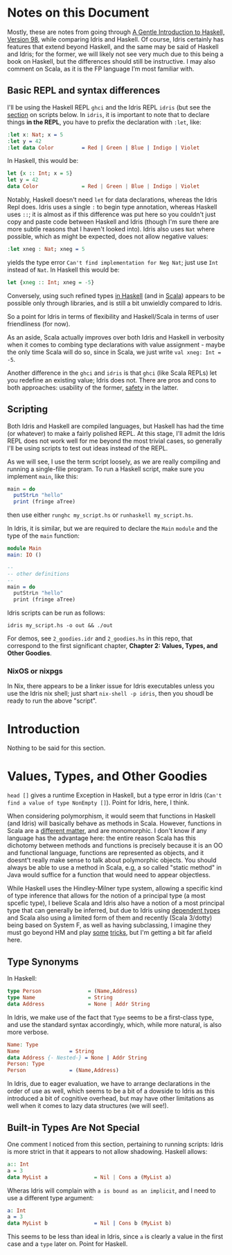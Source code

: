 # Notes on this Document

Mostly, these are notes from going through [A Gentle Introduction
to Haskell, Version 98](https://www.haskell.org/tutorial/index.html),
while comparing Idris and Haskell. Of course, Idris certainly has features 
that extend beyond Haskell, and the same may be said of Haskell and Idris; for the  former, we will likely not see very much due to this being a 
book on Haskell, but the differences should still be instructive. 
I may also comment on Scala, as it is the FP language I’m most familiar 
with.


## Basic REPL and syntax differences

I'll be using the Haskell REPL `ghci` and the Idris REPL `idris`
(but see the [section](#Scripting) on scripts below. 
In `idris`, it is important to note that to declare 
things **in the REPL**, you have to prefix the declaration with
`:let`, like:

```idris
:let x: Nat; x = 5
:let y = 42
:let data Color         = Red | Green | Blue | Indigo | Violet
```

In Haskell, this would be:

```haskell
let {x :: Int; x = 5} 
let y = 42
data Color              = Red | Green | Blue | Indigo | Violet
```

Notably, Haskell doesn't need `let` for data declarations, whereas the 
Idris Repl does. Idris uses a single `:` to begin type annotation, whereas
Haskell uses `::`; it is almost as if this difference was put here so
you couldn't just copy and paste code between Haskell and Idris
(though I'm sure there are more subtle reasons that I haven't looked into).
Idris also uses `Nat` where possible, which as might
be expected, does not allow negative values:

```idris
:let xneg : Nat; xneg = 5
```

yields the type error `Can't find implementation for Neg Nat`; just use `Int` instead of `Nat`.
In Haskell this would be:

```haskell
let {xneg :: Int; xneg = -5}
```

Conversely, using such refined types 
[in Haskell](https://hackage.haskell.org/package/natural-numbers-0.1.2.0/docs/Data-Natural.html)
(and in [Scala](https://github.com/fthomas/refined)) appears to be possible only through libraries,
and is still a bit unwieldly compared to Idris.

So a point for Idris in terms of flexibility and Haskell/Scala in terms of user friendliness (for now).

As an aside, Scala actually improves over both Idris and Haskell in verbosity
when it comes to combing type declarations with value assignment - maybe the only time Scala will do so, since in Scala, we just write 
`val xneg: Int = -5`.

Another difference in the `ghci` and `idris` is that `ghci` (like Scala REPLs) let you redefine an
existing value; Idris does not. There are pros and cons to both approaches: usability of the former,
[safety](https://github.com/idris-lang/Idris-dev/issues/3733) in the latter.

## Scripting

Both Idris and Haskell are compiled languages, but Haskell has
had the time (or whatever) to make a fairly polished REPL. At
this stage, I'll admit the Idris REPL does not work well for me
beyond the most trivial cases, so generally I'll be using scripts
to test out ideas instead of the REPL.

As we will see, I use the term script loosely, as we are really
compiling and running a single-filie program. To run a Haskell script, make sure you implement `main`, like this:

```haskell
main = do
  putStrLn "hello"
  print (fringe aTree)
```

then use either `runghc my_script.hs` or `runhaskell my_script.hs`.


In Idris, it is similar, but we are required to declare the `Main`
`module` and the type of the `main` function:

```idris
module Main
main: IO ()

--
-- other definitions
--
main = do
  putStrLn "hello"
  print (fringe aTree)
```

Idris scripts can be run as follows:

```
idris my_script.hs -o out && ./out
```

For demos, see `2_goodies.idr` and `2_goodies.hs`
in this repo, that correspond to the first significant chapter,
**Chapter 2: Values, Types, and Other Goodies**.

### NixOS or nixpgs

In Nix, there appears to be a linker issue for Idris executables
unless you use the Idris nix shell; just shart `nix-shell -p idris`,
then you shoudl be ready to run the above "script".
 

# Introduction

Nothing to be said for this section. 

# Values, Types, and Other Goodies

`head []` gives a runtime Exception in Haskell, but a type error in Idris 
(`Can't find a value of type NonEmpty []`). Point for Idris, here, I think.

When considering polymorphism, it would seem that functions in Haskell (and Idris)
will basically behave as methods in Scala. However, functions in Scala are a
[different matter](http://milessabin.com/blog/2012/04/27/shapeless-polymorphic-function-values-1/#methods-vs-function-values),
and are monomorphic. I don't know if any language has the advantage here: 
the entire reason Scala has this dichotomy between methods and functions
is precisely because it is an OO and functional language, functions are represented
as objects, and it doesnt't really make sense to talk about polymorphic objects.
You should always be able to use a method in Scala, e.g, a so called "static method"
in Java would suffice for a function that would need to appear objectless.

While Haskell uses the Hindley-Milner type system, allowing a specific kind of
type inference that allows for the notion of a principal type (a most spcefic type),
I believe Scala and Idris also have a notion of a most principal type that can generally
be inferred, but due to Idris using [dependent types](https://cs.stackexchange.com/questions/12691/what-makes-type-inference-for-dependent-types-undecidable) 
and Scala also using a limited form of them and recently (Scala 3/dotty) being based on 
System F, as well as having subclassing, I imagine they must go beyond HM and play 
[some](https://stackoverflow.com/questions/26691666/why-does-idris-need-mutual) 
[tricks](https://www.scala-lang.org/old/node/4654), but I'm getting a bit far afield 
here. 


## Type Synonyms

In Haskell:

```haskell
type Person               = (Name,Address)
type Name                 = String
data Address              = None | Addr String
```

In Idris, we make use of the fact that `Type` seems
to be a first-class type, and use the standard syntax accordingly,
which, while more natural, is also more verbose.

```idris
Name: Type
Name                = String
data Address {- Nested-} = None | Addr String
Person: Type
Person              = (Name,Address)
```

In Idris, due to eager evaluation, we have to arrange
declarations in the order of use as well, which seems
to be a bit of a dowside to Idris as this introduced a bit
of cognitive overhead, but may have other limitations as well
when it comes to lazy data structures (we will see!).

## Built-in Types Are Not Special

One comment I noticed from this section, pertaining to running
scripts:  Idris is more strict in that it appears to not
allow shadowing. Haskell allows:

```haskell
a:: Int 
a = 3
data MyList a               = Nil | Cons a (MyList a) 
```

Wheras Idris will complain with `a is bound as an implicit`, 
and I need to use a different type argument:

```idris
a: Int 
a = 3
data MyList b               = Nil | Cons b (MyList b)
```

This seems to be less than ideal in Idris, since `a` is clearly
a value in the first case and a `type` later on. Point for Haskell.